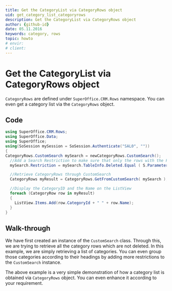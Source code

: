 ```yaml
---
title: Get the CategoryList via CategoryRows object
uid: get_category_list_categoryrows
description: Get the CategoryList via CategoryRows object
author: {github-id}
date: 05.11.2016
keywords: category, rows
topic: howto
# envir:
# client:
---
```


# Get the CategoryList via CategoryRows object

`CategoryRows` are defined under `SuperOffice.CRM.Rows` namespace. You can even get a category list via the `CategoryRows` object.

## Code

```csharp
using SuperOffice.CRM.Rows;
using SuperOffice.Data;
using SuperOffice;
using(SoSession mySession = SoSession.Authenticate("SAL0", ""))
{
CategoryRows.CustomSearch mySearch = newCategoryRows.CustomSearch();
  //Add a Search Restriction to make sure that only the rows with the Field Deleted = 0 will be returned
  mySearch.Restriction = mySearch.TableInfo.Deleted.Equal ( S.Parameter( 0 ) );

  //Retrieve CategoryRows through CustomSearch
  CategoryRows myResult = CategoryRows.GetFromCustomSearch( mySearch );

  //Display the CategoryID and the Name on the ListView
  foreach (CategoryRow row in myResult)
  {
    ListView.Items.Add(row.CategoryId + " " + row.Name);
  }
}
```

## Walk-through

We have first created an instance of the `CustomSearch` class. Through this, we are trying to retrieve all the category rows which are not deleted. In this example, we are simply retrieving a list of categories. You can even group those categories according to their headings by adding more restrictions to the `CustomSearch` instance.

The above example is a very simple demonstration of how a category list is obtained via `CategoryRows` object. You can even enhance it according to your requirement.
